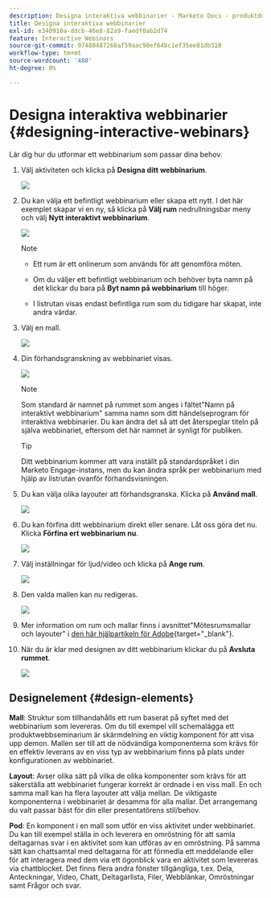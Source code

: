 ```yaml
---
description: Designa interaktiva webbinarier - Marketo Docs - produktdokumentation
title: Designa interaktiva webbinarier
exl-id: e340910a-ddcb-46e8-82a9-faedf0ab2d74
feature: Interactive Webinars
source-git-commit: 97480487268af59aac90ef64bc1ef35ee81db310
workflow-type: tm+mt
source-wordcount: '488'
ht-degree: 0%

---
```


# Designa interaktiva webbinarier {#designing-interactive-webinars}

Lär dig hur du utformar ett webbinarium som passar dina behov.

1. Välj aktiviteten och klicka på **Designa ditt webbinarium**.

   ![](assets/designing-interactive-webinars-1.png)

1. Du kan välja ett befintligt webbinarium eller skapa ett nytt. I det här exemplet skapar vi en ny, så klicka på **Välj rum** nedrullningsbar meny och välj **Nytt interaktivt webbinarium**.

   ![](assets/designing-interactive-webinars-2.png)

   >[!NOTE]
   >
   >* Ett rum är ett onlinerum som används för att genomföra möten.
   >
   >* Om du väljer ett befintligt webbinarium och behöver byta namn på det klickar du bara på **Byt namn på webbinarium** till höger.
   >
   >* I listrutan visas endast befintliga rum som du tidigare har skapat, inte andra värdar.

1. Välj en mall.

   ![](assets/designing-interactive-webinars-3.png)

1. Din förhandsgranskning av webbinariet visas.

   ![](assets/designing-interactive-webinars-4.png)

   >[!NOTE]
   >
   >Som standard är namnet på rummet som anges i fältet&quot;Namn på interaktivt webbinarium&quot; samma namn som ditt händelseprogram för interaktiva webbinarier. Du kan ändra det så att det återspeglar titeln på själva webbinariet, eftersom det här namnet är synligt för publiken.

   >[!TIP]
   >
   >Ditt webbinarium kommer att vara inställt på standardspråket i din Marketo Engage-instans, men du kan ändra språk per webbinarium med hjälp av listrutan ovanför förhandsvisningen.

1. Du kan välja olika layouter att förhandsgranska. Klicka på **Använd mall**.

   ![](assets/designing-interactive-webinars-5.png)

1. Du kan förfina ditt webbinarium direkt eller senare. Låt oss göra det nu. Klicka **Förfina ert webbinarium nu**.

   ![](assets/designing-interactive-webinars-6.png)

1. Välj inställningar för ljud/video och klicka på **Ange rum**.

   ![](assets/designing-interactive-webinars-7.png)

1. Den valda mallen kan nu redigeras.

   ![](assets/designing-interactive-webinars-8.png)

1. Mer information om rum och mallar finns i avsnittet&quot;Mötesrumsmallar och layouter&quot; i [den här hjälpartikeln för Adobe](https://helpx.adobe.com/in/adobe-connect/using/creating-arranging-meetings.html#creating_and_arranging_meetings){target="_blank"}.

1. När du är klar med designen av ditt webbinarium klickar du på **Avsluta rummet**.

   ![](assets/designing-interactive-webinars-9.png)

## Designelement {#design-elements}

**Mall**: Struktur som tillhandahålls ett rum baserat på syftet med det webbinarium som levereras. Om du till exempel vill schemalägga ett produktwebbseminarium är skärmdelning en viktig komponent för att visa upp demon. Mallen ser till att de nödvändiga komponenterna som krävs för en effektiv leverans av en viss typ av webbinarium finns på plats under konfigurationen av webbinariet.

**Layout**: Avser olika sätt på vilka de olika komponenter som krävs för att säkerställa att webbinariet fungerar korrekt är ordnade i en viss mall. En och samma mall kan ha flera layouter att välja mellan. De viktigaste komponenterna i webbinariet är desamma för alla mallar. Det arrangemang du valt passar bäst för din eller presentatörens stil/behov.

**Pod**: En komponent i en mall som utför en viss aktivitet under webbinariet. Du kan till exempel ställa in och leverera en omröstning för att samla deltagarnas svar i en aktivitet som kan utföras av en omröstning. På samma sätt kan chattsamtal med deltagarna för att förmedla ett meddelande eller för att interagera med dem via ett ögonblick vara en aktivitet som levereras via chattblocket. Det finns flera andra fönster tillgängliga, t.ex. Dela, Anteckningar, Video, Chatt, Deltagarlista, Filer, Webblänkar, Omröstningar samt Frågor och svar.
